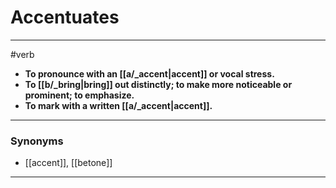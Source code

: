 # Accentuates
---
#verb
- **To pronounce with an [[a/_accent|accent]] or vocal stress.**
- **To [[b/_bring|bring]] out distinctly; to make more noticeable or prominent; to emphasize.**
- **To mark with a written [[a/_accent|accent]].**
---
### Synonyms
- [[accent]], [[betone]]
---
